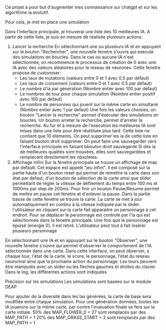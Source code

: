 Ce projet à pour but d'augmenter mes connaissance sur chatgpt et sur les algorithme ia evolutif.

Pour cela, je met en place une simulation

Dans l'interface principale, je trouverai une liste des 10 meilleures IA.
A partir de cette liste, je suis en mesure de réalisée plusieurs actions:

1) Lancer la recherche
En sélectionnant une ou plusieurs IA et en appuyant sur le bouton "Rechercher", une nouvelle fenetre s'ouvre qui
execute des simulations en boucles. Dans le cas ou aucune IA n'est sélectionnée, on recommence le processus de création de 0 avec une
IA avec des valeurs aléatoires pour le reseau de neurones.
Cette fenetre propose de customiser:
   - Les taux de mutations (valeurs entre 0 et 1 avec 0.5 par défaut)
   - Les taux de croisement (valeurs entre 0 et 1 avec 0.5 par défaut)
   - Le nombre d'ia par génération (Nombre entier avec 100 par défaut)
   - Le nombres de tour pour chaque simulation (Nombre entier positif avec 100 par defaut)
   - Le nombre de personnes qui jouent sur la même carte en simultané (Nombre entier avec 1 par defaut)
Une fois les valeurs choisies, un bouton "Lancer la recherche" permet d'éxécuter des simulations en boucles.
Un bouton arreter la recherche, permet d'arreter la recherche.
Au fur et à mesure de l'execution les meilleures IA sont mises dans une liste pour être réutilisée plus tard. Cette liste ne 
contient que 10 éléments.
On peut supprimer les ia de cette liste en faisant bouton droit supprimer.
On peut faire une sauvegarder vers l'interface principale en faisant bbouton droit sauvegarde
Si des ia de meilleures qualités sont trouvées, elles sont sauvegardées et remplacent directement les obsoletes.
2) Affichage infini
Sur la fenetre principale se trouve un affichage de map par default.
Cet espace est appelé "jeu infini". Il est composé sur la partie haute d'un bouton reset qui permet de remettre la carte dans son état par defaut,
d'un bouton de sélection de la carte ainsi que slider permettant de régler la vitesse de défilement du temps entre 100 ms et 1000ms par step de 200ms.
Pour finir un bouton Pause/Resume permet de mettre en pause cet fenetre et d'enlever la pause.
Dans la partie basse de cette fenetre se trouve la carte. La carte se met à jour automatiquement en continu à la vitesse indiquée par le slider.
l'utilisateur en cliquant sur la carte fait apparaitre un personnage à cet endroit. Pour se déplacer le personnage est controlé par l'ia qui est sélectionnée
dans la fenetre principale. Une fois que le personnage est épuisé (energie 0), il est retiré. L'utilisateur peut tout à fait insérer plusieurs
personnage


En sélectionnant une IA et en appuyant sur le bouton "Observer", une nouvelle fenetre s'ouvre qui permet d'observer le 
comportement de l'IA sélectionnée dans une carte.
Dans cette interface, on peut observer, a chaque tour, l'état de la carte, le score, le personnage, l'état du reseau neuronnal ainsi
que la prochaine action du personnage. Les tours peuvent être manipulés avec un slider ou les fleches gauches et droites du clavier.
Dans le log, les différentes actions sont indiquées

Précision sur les simulations
Les simulations sont basées sur le module DEAP

Pour ajouter de la diversité dans les Ias générées, la carte de base sera modifiée entre chaque simulation.
Pour une génération données, toutes les IA jouerons sur la même carte, par contre l'evaluation finale se fera sur la carte initiale.
50% des MAP_FLOWER_0 = 27 sont remplacés par des MAP_PATH = 1
20% des MAP_GRASS_START = 2 sont remplacés par des MAP_PATH = 1
